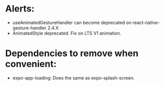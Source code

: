 # Alerts:
- useAnimatedGestureHandler can become deprecated on react-native-gesture-handler 2.4.X
- AnimatedStyle deprecated. Fix on LTS V1 <FadeOut /> animation.

# Dependencies to remove when convenient:
- expo-app-loading: Does the same as expo-splash-screen.
